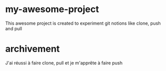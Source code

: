 # my-awesome-project

This awesome project is created to experiment git notions like clone, push and pull

# archivement

J'ai réussi à faire clone, pull et je m'apprête à faire push
